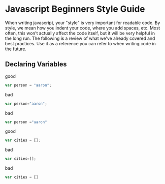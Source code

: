 # Javascript Beginners Style Guide
When writing javascript, your "style" is very important for readable code. By style, we mean how you indent your code, where you add spaces, etc. Most often, this won't actually affect the code itself, but it will be very helpful in the long run. The following is a review of what we've already covered and best practices. Use it as a reference you can refer to when writing code in the future.

## Declaring Variables

good
```javascript
var person = "aaron";
```

bad
```javascript
var person="aaron";
```

bad
```javascript
var person ="aaron"
```

good
```javascript
var cities = [];
```


bad
```javascript
var cities=[];
```


bad
```javascript
var cities = []
```
